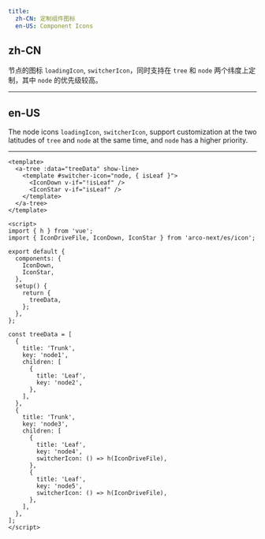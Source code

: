 ```yaml
title:
  zh-CN: 定制组件图标
  en-US: Component Icons
```

## zh-CN

节点的图标 `loadingIcon`, `switcherIcon`，同时支持在 `tree` 和 `node` 两个纬度上定制，其中 `node` 的优先级较高。

---

## en-US

The node icons `loadingIcon`, `switcherIcon`, support customization at the two latitudes of `tree` and `node` at the same time, and `node` has a higher priority.

---

```vue
<template>
  <a-tree :data="treeData" show-line>
    <template #switcher-icon="node, { isLeaf }">
      <IconDown v-if="!isLeaf" />
      <IconStar v-if="isLeaf" />
    </template>
  </a-tree>
</template>

<script>
import { h } from 'vue';
import { IconDriveFile, IconDown, IconStar } from 'arco-next/es/icon';

export default {
  components: {
    IconDown,
    IconStar,
  },
  setup() {
    return {
      treeData,
    };
  },
};

const treeData = [
  {
    title: 'Trunk',
    key: 'node1',
    children: [
      {
        title: 'Leaf',
        key: 'node2',
      },
    ],
  },
  {
    title: 'Trunk',
    key: 'node3',
    children: [
      {
        title: 'Leaf',
        key: 'node4',
        switcherIcon: () => h(IconDriveFile),
      },
      {
        title: 'Leaf',
        key: 'node5',
        switcherIcon: () => h(IconDriveFile),
      },
    ],
  },
];
</script>
```
